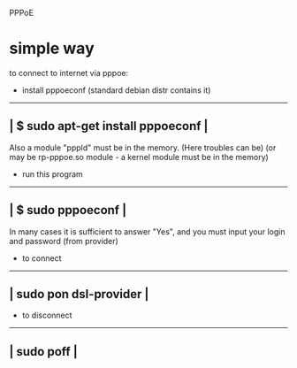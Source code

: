  PPPoE
 #####

 simple way 
 ==========

 to connect to internet via pppoe:
 - install pppoeconf
   (standard debian distr contains it)
 --------------------------------------------------------------------
 | $ sudo apt-get install pppoeconf                                 |
 --------------------------------------------------------------------

 Also a module "pppld" must be in the memory. (Here troubles can be)
 (or may be rp-pppoe.so module - a kernel module must be in the memory)
 
 - run this program
 --------------------------------------------------------------------
 | $ sudo pppoeconf                                                 |
 --------------------------------------------------------------------

 In many cases it is sufficient to answer "Yes",
 and you must input your login and password
 (from provider)

 - to connect
 --------------------------------------------------------------------
 | sudo pon dsl-provider                                            |
 --------------------------------------------------------------------

 - to disconnect
 --------------------------------------------------------------------
 | sudo poff                                                        |                                                                    
 --------------------------------------------------------------------
 
 
